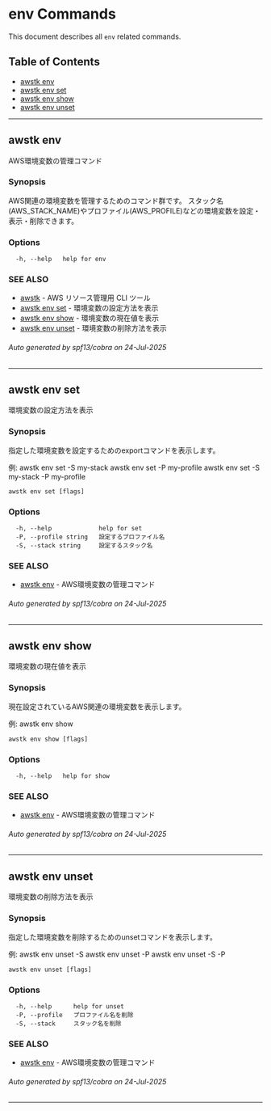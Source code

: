 # env Commands

This document describes all `env` related commands.

## Table of Contents

- [awstk env](#awstk-env)
- [awstk env set](#awstk-env-set)
- [awstk env show](#awstk-env-show)
- [awstk env unset](#awstk-env-unset)

---

## awstk env

AWS環境変数の管理コマンド

### Synopsis

AWS関連の環境変数を管理するためのコマンド群です。
スタック名(AWS_STACK_NAME)やプロファイル(AWS_PROFILE)などの環境変数を設定・表示・削除できます。

### Options

```
  -h, --help   help for env
```

### SEE ALSO

* [awstk](README.md)	 - AWS リソース管理用 CLI ツール
* [awstk env set](env.md#awstk-env-set)	 - 環境変数の設定方法を表示
* [awstk env show](env.md#awstk-env-show)	 - 環境変数の現在値を表示
* [awstk env unset](env.md#awstk-env-unset)	 - 環境変数の削除方法を表示

###### Auto generated by spf13/cobra on 24-Jul-2025

---

## awstk env set

環境変数の設定方法を表示

### Synopsis

指定した環境変数を設定するためのexportコマンドを表示します。

例:
  awstk env set -S my-stack
  awstk env set -P my-profile
  awstk env set -S my-stack -P my-profile

```
awstk env set [flags]
```

### Options

```
  -h, --help             help for set
  -P, --profile string   設定するプロファイル名
  -S, --stack string     設定するスタック名
```

### SEE ALSO

* [awstk env](env.md)	 - AWS環境変数の管理コマンド

###### Auto generated by spf13/cobra on 24-Jul-2025

---

## awstk env show

環境変数の現在値を表示

### Synopsis

現在設定されているAWS関連の環境変数を表示します。

例:
  awstk env show

```
awstk env show [flags]
```

### Options

```
  -h, --help   help for show
```

### SEE ALSO

* [awstk env](env.md)	 - AWS環境変数の管理コマンド

###### Auto generated by spf13/cobra on 24-Jul-2025

---

## awstk env unset

環境変数の削除方法を表示

### Synopsis

指定した環境変数を削除するためのunsetコマンドを表示します。

例:
  awstk env unset -S
  awstk env unset -P
  awstk env unset -S -P

```
awstk env unset [flags]
```

### Options

```
  -h, --help      help for unset
  -P, --profile   プロファイル名を削除
  -S, --stack     スタック名を削除
```

### SEE ALSO

* [awstk env](env.md)	 - AWS環境変数の管理コマンド

###### Auto generated by spf13/cobra on 24-Jul-2025

---

